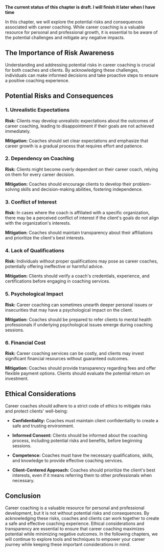**The current status of this chapter is draft. I will finish it later when I have time**

In this chapter, we will explore the potential risks and consequences associated with career coaching. While career coaching is a valuable resource for personal and professional growth, it is essential to be aware of the potential challenges and mitigate any negative impacts.

The Importance of Risk Awareness
--------------------------------

Understanding and addressing potential risks in career coaching is crucial for both coaches and clients. By acknowledging these challenges, individuals can make informed decisions and take proactive steps to ensure a positive coaching experience.

Potential Risks and Consequences
--------------------------------

### 1. **Unrealistic Expectations**

**Risk:** Clients may develop unrealistic expectations about the outcomes of career coaching, leading to disappointment if their goals are not achieved immediately.

**Mitigation:** Coaches should set clear expectations and emphasize that career growth is a gradual process that requires effort and patience.

### 2. **Dependency on Coaching**

**Risk:** Clients might become overly dependent on their career coach, relying on them for every career decision.

**Mitigation:** Coaches should encourage clients to develop their problem-solving skills and decision-making abilities, fostering independence.

### 3. **Conflict of Interest**

**Risk:** In cases where the coach is affiliated with a specific organization, there may be a perceived conflict of interest if the client's goals do not align with the organization's interests.

**Mitigation:** Coaches should maintain transparency about their affiliations and prioritize the client's best interests.

### 4. **Lack of Qualifications**

**Risk:** Individuals without proper qualifications may pose as career coaches, potentially offering ineffective or harmful advice.

**Mitigation:** Clients should verify a coach's credentials, experience, and certifications before engaging in coaching services.

### 5. **Psychological Impact**

**Risk:** Career coaching can sometimes unearth deeper personal issues or insecurities that may have a psychological impact on the client.

**Mitigation:** Coaches should be prepared to refer clients to mental health professionals if underlying psychological issues emerge during coaching sessions.

### 6. **Financial Cost**

**Risk:** Career coaching services can be costly, and clients may invest significant financial resources without guaranteed outcomes.

**Mitigation:** Coaches should provide transparency regarding fees and offer flexible payment options. Clients should evaluate the potential return on investment.

Ethical Considerations
----------------------

Career coaches should adhere to a strict code of ethics to mitigate risks and protect clients' well-being:

* **Confidentiality:** Coaches must maintain client confidentiality to create a safe and trusting environment.

* **Informed Consent:** Clients should be informed about the coaching process, including potential risks and benefits, before beginning sessions.

* **Competence:** Coaches must have the necessary qualifications, skills, and knowledge to provide effective coaching services.

* **Client-Centered Approach:** Coaches should prioritize the client's best interests, even if it means referring them to other professionals when necessary.

Conclusion
----------

Career coaching is a valuable resource for personal and professional development, but it is not without potential risks and consequences. By acknowledging these risks, coaches and clients can work together to create a safe and effective coaching experience. Ethical considerations and transparency are essential to ensure that career coaching maximizes potential while minimizing negative outcomes. In the following chapters, we will continue to explore tools and techniques to empower your career journey while keeping these important considerations in mind.
